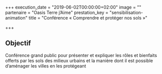+++
execution_date = "2019-06-02T00:00:00+02:00"
image = ""
partenaire = "Oasis Terre j’Aime"
prestation_key = "sensibilisation-animation"
title = "Conférence « Comprendre et protéger nos sols »"

+++
## Objectif

Conférence grand public pour présenter et expliquer les rôles et bienfaits offerts par les sols des milieux urbains et la manière dont il est possible d’aménager les villes en les protégeant